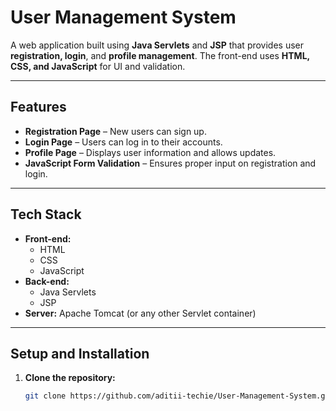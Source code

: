 # **User Management System**

A web application built using **Java Servlets** and **JSP** that provides user **registration, login**, and **profile management**. The front-end uses **HTML, CSS, and JavaScript** for UI and validation.

---

## **Features**
- **Registration Page** – New users can sign up.  
- **Login Page** – Users can log in to their accounts.  
- **Profile Page** – Displays user information and allows updates.  
- **JavaScript Form Validation** – Ensures proper input on registration and login.

---

## **Tech Stack**
- **Front-end:**  
  - HTML  
  - CSS  
  - JavaScript  
- **Back-end:**  
  - Java Servlets  
  - JSP  
- **Server:** Apache Tomcat (or any other Servlet container)

---

## **Setup and Installation**
1. **Clone the repository:**
   ```bash
   git clone https://github.com/aditii-techie/User-Management-System.git
